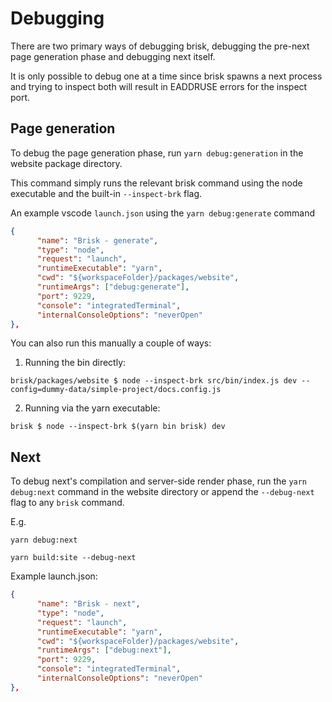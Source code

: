 # Debugging

There are two primary ways of debugging brisk, debugging the pre-next page generation phase and debugging next itself.

It is only possible to debug one at a time since brisk spawns a next process and trying to inspect both will result in EADDRUSE errors for the inspect port.

## Page generation

To debug the page generation phase, run `yarn debug:generation` in the website package directory.

This command simply runs the relevant brisk command using the node executable and the built-in `--inspect-brk` flag.

An example vscode `launch.json` using the `yarn debug:generate` command

```json
{
      "name": "Brisk - generate",
      "type": "node",
      "request": "launch",
      "runtimeExecutable": "yarn",
      "cwd": "${workspaceFolder}/packages/website",
      "runtimeArgs": ["debug:generate"],
      "port": 9229,
      "console": "integratedTerminal",
      "internalConsoleOptions": "neverOpen"
},
```

You can also run this manually a couple of ways:

1. Running the bin directly:

`brisk/packages/website $ node --inspect-brk src/bin/index.js dev --config=dummy-data/simple-project/docs.config.js`

2. Running via the yarn executable:

`brisk $ node --inspect-brk $(yarn bin brisk) dev`

## Next

To debug next's compilation and server-side render phase, run the `yarn debug:next` command in the website directory or append the `--debug-next` flag to any `brisk` command.

E.g.

`yarn debug:next`

`yarn build:site --debug-next`

Example launch.json:

```json
{
      "name": "Brisk - next",
      "type": "node",
      "request": "launch",
      "runtimeExecutable": "yarn",
      "cwd": "${workspaceFolder}/packages/website",
      "runtimeArgs": ["debug:next"],
      "port": 9229,
      "console": "integratedTerminal",
      "internalConsoleOptions": "neverOpen"
},
```
